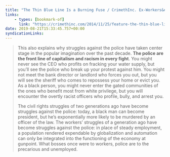 ```yaml
---
title: "The Thin Blue Line Is a Burning Fuse / CrimethInc. Ex-Workers&#39; Collective"
links:
    - types: [bookmark-of]
      link: "https://crimethinc.com/2014/11/25/feature-the-thin-blue-line-is-a-burning-fuse"
date: 2019-08-21T15:33:45.757+00:00
syndicationLinks:
---
```


> This also explains why struggles against the police have taken center stage in the popular imagination over the past decade. **The police are the front line of capitalism and racism in every fight**. You might never see the CEO who profits on fracking your water supply, but you’ll see the police who break up your protest against him. You might not meet the bank director or landlord who forces you out, but you will see the sheriff who comes to repossess your home or evict you. As a black person, you might never enter the gated communities of the ones who benefit most from white privilege, but you will encounter the overtly racist officers who profile, bully, and arrest you.
>
> The civil rights struggles of two generations ago have become struggles against the police: today, a black man can become president, but he’s exponentially more likely to be murdered by an officer of the law. The workers’ struggles of a generation ago have become struggles against the police: in place of steady employment, a population rendered expendable by globalization and automation can only be integrated into the functioning of the economy at gunpoint. What bosses once were to workers, police are to the precarious and unemployed.

